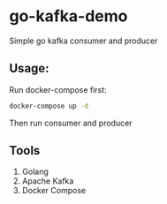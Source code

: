 # go-kafka-demo
Simple go kafka consumer and producer

## Usage:
Run docker-compose first:
```bash
docker-compose up -d
```

Then run consumer and producer

## Tools
1. Golang
2. Apache Kafka
3. Docker Compose